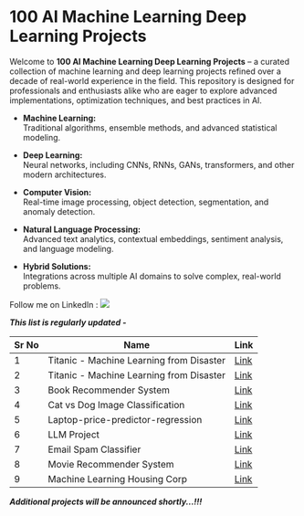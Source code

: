 # 100 AI Machine Learning Deep Learning Projects

Welcome to **100 AI Machine Learning Deep Learning Projects** – a curated collection of machine learning and deep learning projects refined over a decade of real-world experience in the field. This repository is designed for professionals and enthusiasts alike who are eager to explore advanced implementations, optimization techniques, and best practices in AI.

- **Machine Learning:**  
  Traditional algorithms, ensemble methods, and advanced statistical modeling.
  
- **Deep Learning:**  
  Neural networks, including CNNs, RNNs, GANs, transformers, and other modern architectures.
  
- **Computer Vision:**  
  Real-time image processing, object detection, segmentation, and anomaly detection.
  
- **Natural Language Processing:**  
  Advanced text analytics, contextual embeddings, sentiment analysis, and language modeling.
  
- **Hybrid Solutions:**  
  Integrations across multiple AI domains to solve complex, real-world problems.

Follow me on LinkedIn : [![](https://img.shields.io/badge/LinkedIn-0077B5?style=for-the-badge&logo=linkedin&logoColor=white)](https://www.linkedin.com/in/adilshamim8)

***This list is regularly updated -***

| Sr No | Name                                                         | Link                                                         |
| ----- | ------------------------------------------------------------ | ------------------------------------------------------------ |
| 1     | Titanic - Machine Learning from Disaster                     | [Link](https://github.com/AdilShamim8/Echo_AI) |
| 2     | Titanic - Machine Learning from Disaster                     | [Link](https://github.com/AdilShamim8/Titanic-Machine-Learning-from-Disaster) |
| 3     | Book Recommender System                                      | [Link](https://github.com/AdilShamim8/Book-Recommender-System) |
| 4     | Cat vs Dog Image Classification                              | [Link](https://github.com/AdilShamim8/Cat_Vs_Dog_Image_Classification_Project)   |
| 5     | Laptop-price-predictor-regression                            | [Link](https://github.com/AdilShamim8/Laptop-price-predictor-regression-project) | 
| 6     | LLM Project                                                  | [Link](https://github.com/AdilShamim8/LLM_Project) | 
| 7     | Email Spam Classifier                                        | [Link](https://github.com/AdilShamim8/Email-Spam-Classifier) | 
| 8     | Movie Recommender System                                     | [Link](https://github.com/AdilShamim8/Movie-Recommender-System) | 
| 9     | Machine Learning Housing Corp                                | [Link](https://github.com/AdilShamim8/Machine_Learning_Housing_Corp) |
***Additional projects will be announced shortly...!!!***

  

